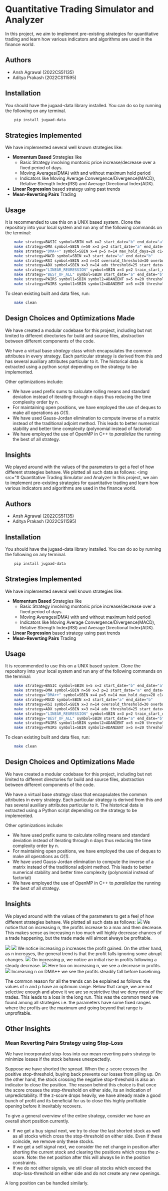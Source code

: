 # Quantitative Trading Simulator and Analyzer
In this project, we aim to implement pre-existing strategies for quantitative trading and learn how various indicators and algorithms are used in the finance world.

## Authors
* Ansh Agrawal (2022CS51135)
* Aditya Prakash (2022CS11595)

## Installation
You should have the jugaad-data library installed. You can do so by running the following on any terminal.
```bash
    pip install jugaad-data
```
## Strategies Implemented
We have implemented several well known strategies like:
* **Momentum Based** Strategies like
    * Basic Strategy involving montonic price increase/decrease over a fixed period of days.
    * Moving Averages(DMA) with and without maximum hold period
    * Indicators like Moving Average Convergence/Divergence(MACD), Relative Strength Index(RSI) and Average Directional Index(ADX).
* **Linear Regression** based strategy using past trends
* **Mean-Reverting Pairs** Trading 

## Usage
It is recommended to use this on a UNIX based system. Clone the repository into your local system and run any of the following commands on the terminal:
```bash
    make strategy=BASIC symbol=SBIN n=5 x=2 start_date="b" end_date="a"
    make strategy=DMA symbol=SBIN n=50 x=3 p=2 start_date="a" end_date="b"
    make strategy="DMA++" symbol=SBIN x=4 p=5 n=14 max_hold_days=28 c1=2 c2=0.2 start_date="a" end_date="b"
    make strategy=MACD symbol=SBIN x=3 start_date="a" end_date="b"
    make strategy=RSI symbol=SBIN x=3 n=14 oversold_threshold=30 overbought_threshold=70 start_date="a" end_date="b"
    make strategy=ADX symbol=SBIN x=3 n=14 adx_threshold=25 start_date="a" end_date="b"
    make strategy="LINEAR_REGRESSION" symbol=SBIN x=3 p=2 train_start_date="a" train_end_date="b" start_date="c" end_date="d"
    make strategy="BEST_OF_ALL" symbol=SBIN start_date="a" end_date="b"
    make strategy=PAIRS symbol1=SBIN symbol2=ADANIENT x=5 n=20 threshold=2 start_date="a" end_date="b"
    make strategy=PAIRS symbol1=SBIN symbol2=ADANIENT x=5 n=20 threshold=2 stop_loss_threshold=4 start_date="a" end_date="b"
```
To clean existing built and data files, run:
```bash
    make clean
```
## Design Choices and Optimizations Made
We have created a modular codebase for this project, including but not limited to different directories for build and source files, abstraction between different components of the code.

We have a virtual base _strategy_ class which encapsulates the common attributes in every strategy. Each particular strategy is derived from this and has several auxiliary attributes particular to it. The historical data is extracted using a python script depending on the strategy to be implemented. 

Other optimizations include:
* We have used prefix sums to calculate rolling means and standard deviation instead of iterating through n days thus reducing the time complexity order by n. 
* For maintaining open positions, we have employed the use of deques to make all operations as _O(1)_. 
* We have used Gauss-Jordan elimination to compute inverse of a matrix instead of the traditional adjoint method. This leads to better numerical stability and better time complexity (polynomial instead of factorial)
* We have employed the use of OpenMP in C++ to _parallelize_ the running the best of all strategy.

## Insights
We played around with the values of the parameters to get a feel of how different strategies behave. We plotted all such data as follows:
<img src="# Quantitative Trading Simulator and Analyzer
In this project, we aim to implement pre-existing strategies for quantitative trading and learn how various indicators and algorithms are used in the finance world.

## Authors
* Ansh Agrawal (2022CS51135)
* Aditya Prakash (2022CS11595)

## Installation
You should have the jugaad-data library installed. You can do so by running the following on any terminal.
```bash
    pip install jugaad-data
```
## Strategies Implemented
We have implemented several well known strategies like:
* **Momentum Based** Strategies like
    * Basic Strategy involving montonic price increase/decrease over a fixed period of days.
    * Moving Averages(DMA) with and without maximum hold period
    * Indicators like Moving Average Convergence/Divergence(MACD), Relative Strength Index(RSI) and Average Directional Index(ADX).
* **Linear Regression** based strategy using past trends
* **Mean-Reverting Pairs** Trading 

## Usage
It is recommended to use this on a UNIX based system. Clone the repository into your local system and run any of the following commands on the terminal:
```bash
    make strategy=BASIC symbol=SBIN n=5 x=2 start_date="b" end_date="a"
    make strategy=DMA symbol=SBIN n=50 x=3 p=2 start_date="a" end_date="b"
    make strategy="DMA++" symbol=SBIN x=4 p=5 n=14 max_hold_days=28 c1=2 c2=0.2 start_date="a" end_date="b"
    make strategy=MACD symbol=SBIN x=3 start_date="a" end_date="b"
    make strategy=RSI symbol=SBIN x=3 n=14 oversold_threshold=30 overbought_threshold=70 start_date="a" end_date="b"
    make strategy=ADX symbol=SBIN x=3 n=14 adx_threshold=25 start_date="a" end_date="b"
    make strategy="LINEAR_REGRESSION" symbol=SBIN x=3 p=2 train_start_date="a" train_end_date="b" start_date="c" end_date="d"
    make strategy="BEST_OF_ALL" symbol=SBIN start_date="a" end_date="b"
    make strategy=PAIRS symbol1=SBIN symbol2=ADANIENT x=5 n=20 threshold=2 start_date="a" end_date="b"
    make strategy=PAIRS symbol1=SBIN symbol2=ADANIENT x=5 n=20 threshold=2 stop_loss_threshold=4 start_date="a" end_date="b"
```
To clean existing built and data files, run:
```bash
    make clean
```
## Design Choices and Optimizations Made
We have created a modular codebase for this project, including but not limited to different directories for build and source files, abstraction between different components of the code.

We have a virtual base _strategy_ class that encapsulates the common attributes in every strategy. Each particular strategy is derived from this and has several auxiliary attributes particular to it. The historical data is extracted using a Python script depending on the strategy to be implemented. 

Other optimizations include:
* We have used prefix sums to calculate rolling means and standard deviation instead of iterating through n days thus reducing the time complexity order by n. 
* For maintaining open positions, we have employed the use of deques to make all operations as _O(1)_. 
* We have used Gauss-Jordan elimination to compute the inverse of a matrix instead of the traditional adjoint method. This leads to better numerical stability and better time complexity (polynomial instead of factorial)
* We have employed the use of OpenMP in C++ to _parallelize_ the running the best of all strategy.

## Insights
We played around with the values of the parameters to get a feel of how different strategies behave. We plotted all such data as follows:
<image src="https://raw.githubusercontent.com/adityaxprakash/Benchmark-code-for-A1/main/basic.jpeg">
We notice that on increasing n, the profits increase to a max and then decrease. This makes sense as increasing n too much will highly decrease chances of a trade happening, but the trade made will almost always be profitable.

<img src="https://raw.githubusercontent.com/adityaxprakash/Benchmark-code-for-A1/main/dma.jpeg">
<img src="https://raw.githubusercontent.com/adityaxprakash/Benchmark-code-for-A1/main/dma_n.jpeg">
We notice increasing p increases the profit gained. On the other hand, as n increases, the general trend is that the profit falls ignoring some abrupt changes.

<image src="https://raw.githubusercontent.com/adityaxprakash/Benchmark-code-for-A1/main/macd.jpeg">
On increasing p, we notice an initial rise in profits following a steady decrease.
<img src="https://raw.githubusercontent.com/adityaxprakash/Benchmark-code-for-A1/main/RSI.jpeg">
Here too on increasing n, we see a decrease in profits.

<img src="https://raw.githubusercontent.com/adityaxprakash/Benchmark-code-for-A1/main/dma%2B%2B.jpeg">
 Increasing n on DMA++ we see the profits steadily fall before baselining.

 The common reason for all the trends can be explained as follows: the values of n and p have an optimum range. Below that range, we are not selective enough and above it we are so restrictive that we deny most of the trades. This leads to a loss in the long run. This was the common trend we found among all strategies i.e. the parameters have some fixed ranges where the profits are the maximum and going beyond that range is unprofitable.

## Other Insights

### Mean Reverting Pairs Strategy using Stop-Loss
We have incorporated stop-loss into our mean reverting pairs strategy to minimize losses if the stock behaves unexpectedly. 

Suppose we have shorted the spread. When the z-score crosses the positive stop-threshold, buying back prevents our losses from piling up. On the other hand, the stock crossing the negative stop-threshold is also an indicator to close the position. The reason behind this choice is that once the score crosses the stop-threshold on either side, its an indication of unpredictability. If the z-score drops heavily, we have already made a good bunch of profit and its beneficial for us to close this highly profitable opening before it inevitably recovers.

To give a general overview of the entire strategy, consider we have an overall short position currently. 

* If we get a buy signal next, we try to clear the last shorted stock as well as all stocks which cross the stop-threshold on either side. Even if these coincide, we remove only these stocks.
* If we get a sell signal next, we consider the net change in position after shorting the current stock and clearing the positions which cross the z-score. Note: the net position after this will always lie in the position constraints.
* If we do not either signals, we stil clear all stocks which exceed the stop-loss-threshold on either side and do not create any new openings.

A long position can be handled similarly.
